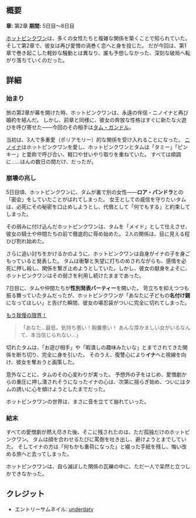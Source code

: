 <!-- title: ホットピンクワンの崩れゆく関係 -->
<!-- quote: 私の中に何かを感じる…これは命！奇跡の贈り物だ！ -->
<!-- chapters: 1 -->
<!-- images: (ホットピンクワンに辱められるタム・ガンドル), (ああそう、彼女は命を絶とうとしたこともある), (ホットピンクの性別発表パーティー), (ホットピンクワンがイナの最後の手紙を読む) -->
<!-- model: false -->

## 概要

**章:** 第2章
**期間:** 5日目～8日目

[ホットピンクワン](#entry:irys-entry)は、多くの女性たちと複雑な関係を築くことで知られていた。そして第2章で、彼女は再び愛憎の渦巻く恋へと身を投じた。
だが今回は、第1章で巻き起こした軽妙な騒動とは異なり、誰も予想しなかった、深刻な破局へ転がり落ちていくのだった。

## 詳細

### 始まり

旅の第2章が幕を開けた時、ホットピンクワンは、永遠の伴侶・ニノイナと再び婚約を結んだ。
しかし、前章と同様に、彼女の奔放な性格はすぐに新たな火遊びを呼び寄せた――今回のその相手は[タム・ガンドル](#entry:kronii-entry)。

当初は、3人で多重愛（ポリアモリー）的な関係を受け入れることになった。
[ニノイナ](#entry:ina-entry)はホットピンクワンを愛し、ホットピンクワンとタムは「タミー」「ピンキー」と愛称で呼び合い、軽口や甘いやり取りを重ねていた。
すべては順調に……ほんの数日の間だけ、だったが。

### 崩壊の兆し

5日目頃、ホットピンクワンに、タムが裏で別の女性――**ロア・パンドラ**との「密会」をしていたことがばれてしまった。
女王としての威信を守りたいタムは、必死にその秘密を口止めしようとし、代償として「何でもする」と約束してしまった。

その弱みに付け込んだホットピンクワンは、タムを「メイド」として仕えさせ、彼女の騎士や仲間たちの前で徹底的に辱め始めた。
2人の関係は、目に見える程ひび割れ始めた。

さらに追い討ちをかけるかのように、ホットピンクワンは自身がイナの子を身ごもっていると発表した。
タムは衝撃と失望に打ちのめされながらも、感情を必死に押し殺し、関係を繋ぎ止めようとしていた。しかし、彼女の献身をよそに、ホットピンクワンはその弱さを利用し続けたままであった。

7日目に、タムや仲間たちが**性別発表パーティー**を開いた。
苛立ちを抑えつつも振る舞っていたタムだったが、ホットピンクワンが「あなたに子どもの**名付け親**になってほしい」と告げた瞬間、彼女の堪忍袋がついに完全に切れてしまった。

[もう我慢の限界！](https://www.youtube.com/live/CUh9eciJil4?t=7701)

> 「あなた…最低。気持ち悪い！胸糞悪い！
> あんな厚かましい女がいるなんて、本当信じられない…」

切れたタムは、「お遊び相手」や「暇潰しの趣味みたいな」とまでされてきた関係を断ち切り、完全に身を引いた。
そのうえ、復讐心により**イナ**へと視線を向け、彼女を奪おうと画策した。

意外なことに、タムのその心変わりが実った。
予想外の子をはじめ、愛憎劇からの重圧に押し潰されそうになったイナの心は、次第に揺らぎ始め、ついにはタムの誘いに心を傾けようとしたまでだった。

ホットピンクワンの世界は、まさに音を立てて崩れていった。

### 結末

すべての愛憎劇が燃え尽きた後、そこに残されたのは、ただ孤独だけのホットピンクワン。
タムは顔を合わせるたびに罵倒を吐き出し、避けようとまでしていた。
そしてイナの方は「何もかも重荷になった」と綴った手紙を残し、悔い改める旅へと去ってしまった。

ホットピンクワンは、自ら滅ぼした関係の瓦礫の中に、ただ一人で呆然と立つしかできなかった。

## クレジット

- エントリーサムネイル: [underdatv](https://x.com/underdatv/status/1921053079169912913/)
